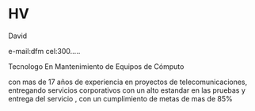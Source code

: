 # HV

David 

e-mail:dfm
cel:300.....

Tecnologo En Mantenimiento de Equipos de Cómputo 

con mas de 17 años de experiencia en proyectos de telecomunicaciones, entregando servicios corporativos con un alto estandar en las pruebas y entrega del servicio , con un cumplimiento de metas de mas de 85%
